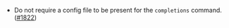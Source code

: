 *   Do not require a config file to be present for the `completions` command.
    ([#1822](https://github.com/informalsystems/ibc-rs/pull/1822))
